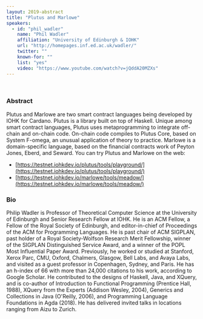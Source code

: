 ```yaml
---
layout: 2019-abstract
title: "Plutus and Marlowe"
speakers:
  - id: "phil_wadler"
    name: "Phil Wadler"
    affiliation: "University of Edinburgh & IOHK"
    url: "http://homepages.inf.ed.ac.uk/wadler/"
    twitter: ""
    known-for: ""
    list: "yes"
    video: "https://www.youtube.com/watch?v=jQddA20MZXs"
---
```


<br/>

### Abstract

Plutus and Marlowe are two smart contract languages being developed by
IOHK for Cardano. Plutus is a library built on top of Haskell. Unique
among smart contract languages, Plutus uses metaprogramming to
integrate off-chain and on-chain code. On-chain code compiles to
Plutus Core, based on System F-omega, an unusual application of theory
to practice. Marlowe is a domain-specific language, based on the
financial contracts work of Peyton Jones, Eberd, and Seward. You can
try Plutus and Marlowe on the web:

- [https://testnet.iohkdev.io/plutus/tools/playground/](https://testnet.iohkdev.io/plutus/tools/playground/)
- [https://testnet.iohkdev.io/marlowe/tools/meadow/](https://testnet.iohkdev.io/marlowe/tools/meadow/)

### Bio

Philip Wadler is Professor of Theoretical Computer Science at the
University of Edinburgh and Senior Research Fellow at IOHK.  He is an
ACM Fellow, a Fellow of the Royal Society of Edinburgh, and
editor-in-chief of Proceedings of the ACM for Programming Languages.
He is past chair of ACM SIGPLAN, past holder of a Royal
Society-Wolfson Research Merit Fellowship, winner of the SIGPLAN
Distinguished Service Award, and a winner of the POPL Most Influential
Paper Award.  Previously, he worked or studied at Stanford, Xerox
Parc, CMU, Oxford, Chalmers, Glasgow, Bell Labs, and Avaya Labs, and
visited as a guest professor in Copenhagen, Sydney, and Paris.  He has
an h-index of 66 with more than 24,000 citations to his work,
according to Google Scholar.  He contributed to the designs of
Haskell, Java, and XQuery, and is co-author of Introduction to
Functional Programming (Prentice Hall, 1988), XQuery from the
Experts (Addison Wesley, 2004), Generics and Collections in
Java (O'Reilly, 2006), and Programming Language Foundations
in Agda (2018). He has delivered invited talks in locations
ranging from Aizu to Zurich.
